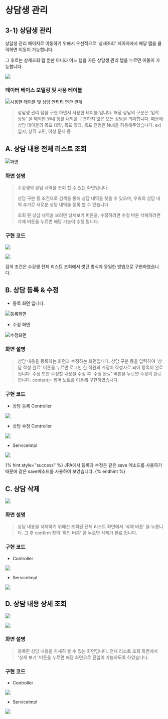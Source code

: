 # 상담생 관리

## 3-1) 상담생 관리



상담생 관리 페이지로 이동하기 위해서 우선적으로 '상세조회' 페이지에서 해당 탭을 클릭하면 이동이 가능합니다.

그 후로는 상세조회 탭 뿐만 아니라 어느 탭을 가든 상담생 관리 탭을 누르면 이동이 가능합니다.&#x20;

![](../../../../../../.gitbook/assets/상담생으로가야대.PNG)

### 데이터 베이스 모델링 및 사용 테이블&#x20;



![사용한 테이블 및 상담 엔티티 연관 관계 ](<../../../../../../.gitbook/assets/상담 사용 테이블.PNG>)

> 상담생 관리 탭을 구현 하면서 사용한 테이블 입니다. 해당 상담의 구분은 '입학 상담' 을 제외한 원내 생활 내외를 구분하지 않은 모든 상담을 의미합니다. 때문에 상담 테이블의 목표 대학, 목표 학과, 목표 전형은 Null을 허용해주었습니다.   ex) 입시, 성적 고민, 이성 문제 등





## A. 상담 내용 전체 리스트 조회

![화면](<../../../../../../.gitbook/assets/상담생 관리.PNG>)

### 화면 설명

> 수강생의 상담 내역을 조회 할 수 있는 화면입니다.&#x20;
>
> 상담 구분 등 조건으로 검색을 통해 상담 내역을 찾을 수 있으며, 우측의 상담 내역 추가로 새로운 상담 내역을 등록 할 수 있습니다.&#x20;
>
> 조회 된 상담 내역을 보려면 상세보기 버튼을, 수정하려면 수정 버튼 삭제하려면 삭제 버튼을 누르면 해당 기능이 수행 됩니다.

### 구현 코드&#x20;

![](<../../../../../../.gitbook/assets/상담생 컨트롤서비스 (1).PNG>)

![](<../../../../../../.gitbook/assets/상담생 레파지토리.PNG>)

검색 조건은 수강생 전체 리스트 조회에서 썻던 방식과 동일한 방법으로 구현하였습니다.&#x20;

## B. 상담 등록 & 수정

* 등록 화면 입니다.

![등록화면](<../../../../../../.gitbook/assets/상담생관리 화면ㄴ띠.PNG>)

* 수정 화면

![수정화면](../../../../../../.gitbook/assets/상담수정화면.PNG)



### 화면 설명

> 상담 내용을 등록하는 화면과 수정하는 화면입니다. 상담 구분 등을 입력하여 '상담 작성 완료' 버튼을 누르면 로그인 한 직원의 계정이 작성자로 되어 등록이 완료됩니다. 수정 또한 수정할 내용을 수정 후 '수정 완료' 버튼을 누르면 수정이 완료됩니다. content는 썸머 노트를 이용해 구현하였습니다. &#x20;



### 구현 코드&#x20;

* 상담 등록 Controller

![](../../../../../../.gitbook/assets/상담등록컨트롤.PNG)

* 상담 수정 Controller

![](../../../../../../.gitbook/assets/상담수정컨트롤.PNG)

* ServiceImpl

![](../../../../../../.gitbook/assets/상담등록수정서비스impl.PNG)

{% hint style="success" %}
JPA에서 등록과 수정은 같은 save 메소드를 사용하기 때문에 같은 save메소드를 사용하여 보았습니다.&#x20;
{% endhint %}

## C. 상담 삭제&#x20;

![](../../../../../../.gitbook/assets/상담삭제화면.PNG)

### 화면 설명

> 상담 내용을 삭제하기 위해선 조회된 전체 리스트 화면에서 '삭제 버튼' 을 누릅니다. 그 후 confirm 창의 '확인 버튼' 을 누르면 삭제가 완료 됩니다.



### 구현 코드

* Controller

![](../../../../../../.gitbook/assets/상담삭제컨트롤.PNG)

* ServiceImpl

![](../../../../../../.gitbook/assets/상담삭제서비스.PNG)

## D. 상담 내용 상세 조회

![](../../../../../../.gitbook/assets/상담보기들어왕.PNG)

![](../../../../../../.gitbook/assets/상담상세조회화면.PNG)

### 화면 설명

> 등록한 상담 내용을 자세히 볼 수 있는 화면입니다. 전체 리스트 조회 화면에서 '상세 보기' 버튼을 누르면 해당 화면으로 진입이 가능하도록 하였습니다.&#x20;

### 구현 코드

* Controller

![](../../../../../../.gitbook/assets/상담디테일컨트롤.PNG)

* ServiceImpl

![](../../../../../../.gitbook/assets/상담디테일서비스.PNG)









